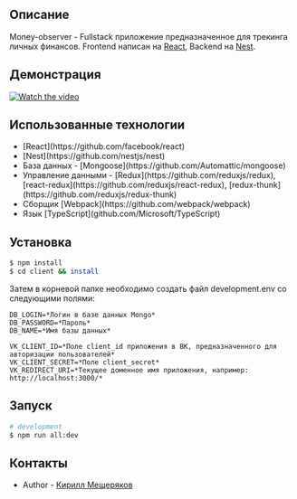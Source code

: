 ## Описание

Money-observer - Fullstack приложение предназначенное для трекинга личных финансов. Frontend написан на [React](https://github.com/facebook/react), Backend на [Nest](https://github.com/nestjs/nest).

## Демонстрация

[![Watch the video](https://i.ibb.co/d50mTn0/Preview.png)](https://youtu.be/gecc7Umghek)

## Использованные технологии
<ul>
  <li>[React](https://github.com/facebook/react)</li>
  <li>[Nest](https://github.com/nestjs/nest)</li>
  <li>База данных - [Mongoose](https://github.com/Automattic/mongoose)</li>
  <li>Управление данными - [Redux](https://github.com/reduxjs/redux), [react-redux](https://github.com/reduxjs/react-redux), [redux-thunk](https://github.com/reduxjs/redux-thunk)</li>
  <li>Сборщик [Webpack](https://github.com/webpack/webpack)</li>
  <li>Язык [TypeScript](github.com/Microsoft/TypeScript)</li>
</ul>

## Установка

```bash
$ npm install
$ cd client && install
```

Затем в корневой папке необходимо создать файл development.env со следующими полями:
```
DB_LOGIN=*Логин в базе данных Mongo*
DB_PASSWORD=*Пароль*
DB_NAME=*Имя базы данных*

VK_CLIENT_ID=*Поле client_id приложения в ВК, предназначенного для авторизации пользователей*
VK_CLIENT_SECRET=*Поле client_secret*
VK_REDIRECT_URI=*Текущее доменное имя приложения, например: http://localhost:3000/*
```

## Запуск

```bash
# development
$ npm run all:dev
```

## Контакты

- Author - [Кирилл Мещеряков](kiromekexity@gmail.com)

